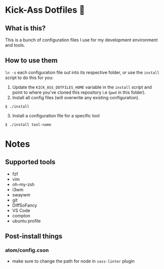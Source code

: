 # Kick-Ass Dotfiles 🤘
## What is this?
This is a bunch of configuration files I use for my development environment and tools.

## How to use them
`ln -s` each configuration file out into its respective folder, or use the `install` script to do this for you:

1. Update the `KICK_ASS_DOTFILES_HOME` variable in the `install` script and point to where you've cloned this repository i.e (`pwd` in this folder).
2. Install all config files (will overwrite any existing configuration).
```
$ ./install
```
3. Install a configuration file for a specific tool
```
$ ./install tool-name
```

# Notes
## Supported tools
* fzf
* vim
* oh-my-zsh
* i3wm
* swaywm
* git
* DiffSoFancy
* VS Code
* compton
* ubuntu profile

## Post-install things
### atom/config.cson
* make sure to change the path for node in `sass-linter` plugin

